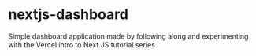 # nextjs-dashboard
Simple dashboard application made by following along and experimenting with the Vercel intro to Next.JS tutorial series
